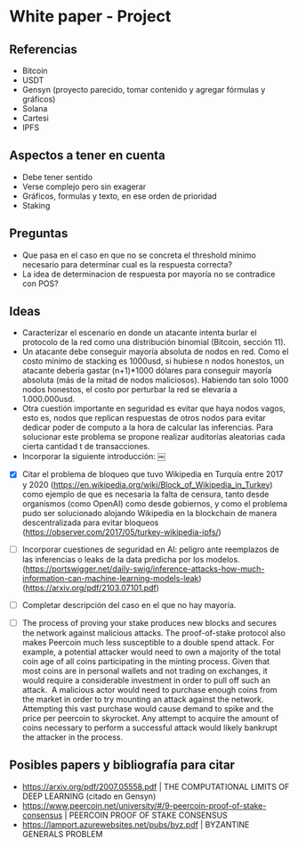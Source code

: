 # White paper - Project

## Referencias
- Bitcoin
- USDT
- Gensyn (proyecto parecido, tomar contenido y agregar fórmulas y gráficos)
- Solana
- Cartesi
- IPFS


## Aspectos a tener en cuenta
- Debe tener sentido
- Verse complejo pero sin exagerar
- Gráficos, formulas y texto, en ese orden de prioridad
- Staking


## Preguntas
- Que pasa en el caso en que no se concreta el threshold mínimo necesario para determinar cual es la respuesta correcta?
- La idea de determinacion de respuesta por mayoría no se contradice con POS? 


## Ideas
- Caracterizar el escenario en donde un atacante intenta burlar el protocolo de la red como una distribución binomial (Bitcoin, sección 11).
- Un atacante debe conseguir mayoría absoluta de nodos en red. Como el costo mínimo de stacking es 1000usd, si hubiese n nodos honestos, un atacante debería gastar (n+1)*1000 dólares para conseguir mayoría absoluta (más de la mitad de nodos maliciosos). Habiendo tan solo 1000 nodos honestos, el costo por perturbar la red se elevaría a 1.000.000usd.
- Otra cuestión importante en seguridad es evitar que haya nodos vagos, esto es, nodos que replican respuestas de otros nodos para evitar dedicar poder de computo a la hora de calcular las inferencias. Para solucionar este problema se propone realizar auditorías aleatorias cada cierta cantidad t de transacciones.
- Incorporar la siguiente introducción:
￼
- [x] Citar el problema de bloqueo que tuvo Wikipedia en Turquía entre 2017 y 2020 (https://en.wikipedia.org/wiki/Block_of_Wikipedia_in_Turkey) como ejemplo de que es necesaria la falta de censura, tanto desde organismos (como OpenAI) como desde gobiernos, y como el problema pudo ser solucionado alojando Wikipedia en la blockchain de manera descentralizada para evitar bloqueos (https://observer.com/2017/05/turkey-wikipedia-ipfs/)
- [ ] Incorporar cuestiones de seguridad en AI: peligro ante reemplazos de las inferencias o leaks de la data predicha por los modelos. (https://portswigger.net/daily-swig/inference-attacks-how-much-information-can-machine-learning-models-leak)  (https://arxiv.org/pdf/2103.07101.pdf)
- [ ] Completar descripción del caso en el que no hay mayoría.
- [ ] The process of proving your stake produces new blocks and secures the network against malicious attacks. The proof-of-stake protocol also makes Peercoin much less susceptible to a double spend attack. For example, a potential attacker would need to own a majority of the total coin age of all coins participating in the minting process. Given that most coins are in personal wallets and not trading on exchanges, it would require a considerable investment in order to pull off such an attack.  A malicious actor would need to purchase enough coins from the market in order to try mounting an attack against the network. Attempting this vast purchase would cause demand to spike and the price per peercoin to skyrocket. Any attempt to acquire the amount of coins necessary to perform a successful attack would likely bankrupt the attacker in the process.


## Posibles papers y bibliografía para citar
- https://arxiv.org/pdf/2007.05558.pdf | THE COMPUTATIONAL LIMITS OF DEEP LEARNING (citado en Gensyn)
- https://www.peercoin.net/university/#/9-peercoin-proof-of-stake-consensus | PEERCOIN PROOF OF STAKE CONSENSUS
- https://lamport.azurewebsites.net/pubs/byz.pdf | BYZANTINE GENERALS PROBLEM

